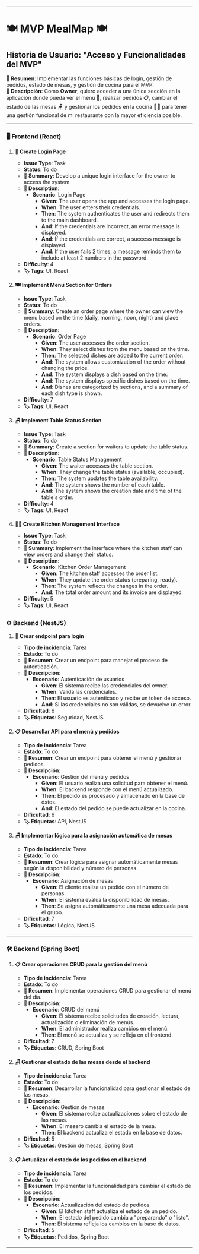 
---

# **🍽️ MVP MealMap 🍽️**

## Historia de Usuario: **"Acceso y Funcionalidades del MVP"**

**📝 Resumen**: Implementar las funciones básicas de login, gestión de pedidos, estado de mesas, y gestión de cocina para el MVP.  
**📖 Descripción**: Como **Owner**, quiero acceder a una única sección en la aplicación donde pueda ver el menú 🍲, realizar pedidos 📋, cambiar el estado de las mesas 🪑 y gestionar los pedidos en la cocina 👨‍🍳 para tener una gestión funcional de mi restaurante con la mayor eficiencia posible.

---

### **🖥️ Frontend (React)**

1. **🔑 Create Login Page**
   - **Issue Type**: Task
   - **Status**: To do
   - **📝 Summary**: Develop a unique login interface for the owner to access the system.
   - **📖 Description**:
     - **Scenario**: Login Page
       - **Given**: The user opens the app and accesses the login page.
       - **When**: The user enters their credentials.
       - **Then**: The system authenticates the user and redirects them to the main dashboard.
       - **And**: If the credentials are incorrect, an error message is displayed.
       - **And**: If the credentials are correct, a success message is displayed.
       - **And**: If the user fails 2 times, a message reminds them to include at least 2 numbers in the password.
   - **Difficulty**: 4
   - **🏷️ Tags**: UI, React

2. **🍽️ Implement Menu Section for Orders**
   - **Issue Type**: Task
   - **Status**: To do
   - **📝 Summary**: Create an order page where the owner can view the menu based on the time (daily, morning, noon, night) and place orders.
   - **📖 Description**:
     - **Scenario**: Order Page
       - **Given**: The user accesses the order section.
       - **When**: They select dishes from the menu based on the time.
       - **Then**: The selected dishes are added to the current order.
       - **And**: The system allows customization of the order without changing the price.
       - **And**: The system displays a dish based on the time.
       - **And**: The system displays specific dishes based on the time.
       - **And**: Dishes are categorized by sections, and a summary of each dish type is shown.
   - **Difficulty**: 7
   - **🏷️ Tags**: UI, React

3. **🪑 Implement Table Status Section**
   - **Issue Type**: Task
   - **Status**: To do
   - **📝 Summary**: Create a section for waiters to update the table status.
   - **📖 Description**:
     - **Scenario**: Table Status Management
       - **Given**: The waiter accesses the table section.
       - **When**: They change the table status (available, occupied).
       - **Then**: The system updates the table availability.
       - **And**: The system shows the number of each table.
       - **And**: The system shows the creation date and time of the table's order.
   - **Difficulty**: 4
   - **🏷️ Tags**: UI, React

4. **👨‍🍳 Create Kitchen Management Interface**

   - **Issue Type**: Task
   - **Status**: To do
   - **📝 Summary**: Implement the interface where the kitchen staff can view orders and change their status.
   - **📖 Description**:
     - **Scenario**: Kitchen Order Management
       - **Given**: The kitchen staff accesses the order list.
       - **When**: They update the order status (preparing, ready).
       - **Then**: The system reflects the changes in the order.
       - **And**: The total order amount and its invoice are displayed.
   - **Difficulty**: 5
   - **🏷️ Tags**: UI, React

### **⚙️ Backend (NestJS)**

1. **🔐 Crear endpoint para login**
   - **Tipo de incidencia**: Tarea
   - **Estado**: To do
   - **📝 Resumen**: Crear un endpoint para manejar el proceso de autenticación.
   - **📖 Descripción**:
     - **Escenario**: Autenticación de usuarios
       - **Given**: El sistema recibe las credenciales del owner.
       - **When**: Valida las credenciales.
       - **Then**: El usuario es autenticado y recibe un token de acceso.
       - **And**: Si las credenciales no son válidas, se devuelve un error.
   - **Dificultad**: 6
   - **🏷️ Etiquetas**: Seguridad, NestJS

2. **📋 Desarrollar API para el menú y pedidos**
   - **Tipo de incidencia**: Tarea
   - **Estado**: To do
   - **📝 Resumen**: Crear un endpoint para obtener el menú y gestionar pedidos.
   - **📖 Descripción**:
     - **Escenario**: Gestión del menú y pedidos
       - **Given**: El usuario realiza una solicitud para obtener el menú.
       - **When**: El backend responde con el menú actualizado.
       - **Then**: El pedido es procesado y almacenado en la base de datos.
       - **And**: El estado del pedido se puede actualizar en la cocina.
   - **Dificultad**: 6
   - **🏷️ Etiquetas**: API, NestJS

3. **🪑 Implementar lógica para la asignación automática de mesas**
   - **Tipo de incidencia**: Tarea
   - **Estado**: To do
   - **📝 Resumen**: Crear lógica para asignar automáticamente mesas según la disponibilidad y número de personas.
   - **📖 Descripción**:
     - **Escenario**: Asignación de mesas
       - **Given**: El cliente realiza un pedido con el número de personas.
       - **When**: El sistema evalúa la disponibilidad de mesas.
       - **Then**: Se asigna automáticamente una mesa adecuada para el grupo.
   - **Dificultad**: 7
   - **🏷️ Etiquetas**: Lógica, NestJS

---

### **🛠️ Backend (Spring Boot)**

1. **📋 Crear operaciones CRUD para la gestión del menú**
   - **Tipo de incidencia**: Tarea
   - **Estado**: To do
   - **📝 Resumen**: Implementar operaciones CRUD para gestionar el menú del día.
   - **📖 Descripción**:
     - **Escenario**: CRUD del menú
       - **Given**: El sistema recibe solicitudes de creación, lectura, actualización o eliminación de menús.
       - **When**: El administrador realiza cambios en el menú.
       - **Then**: El menú se actualiza y se refleja en el frontend.
   - **Dificultad**: 7
   - **🏷️ Etiquetas**: CRUD, Spring Boot

2. **🪑 Gestionar el estado de las mesas desde el backend**
   - **Tipo de incidencia**: Tarea
   - **Estado**: To do
   - **📝 Resumen**: Desarrollar la funcionalidad para gestionar el estado de las mesas.
   - **📖 Descripción**:
     - **Escenario**: Gestión de mesas
       - **Given**: El sistema recibe actualizaciones sobre el estado de las mesas.
       - **When**: El mesero cambia el estado de la mesa.
       - **Then**: El backend actualiza el estado en la base de datos.
   - **Dificultad**: 5
   - **🏷️ Etiquetas**: Gestión de mesas, Spring Boot

3. **📋 Actualizar el estado de los pedidos en el backend**
   - **Tipo de incidencia**: Tarea
   - **Estado**: To do
   - **📝 Resumen**: Implementar la funcionalidad para cambiar el estado de los pedidos.
   - **📖 Descripción**:
     - **Escenario**: Actualización del estado de pedidos
       - **Given**: El kitchen staff actualiza el estado de un pedido.
       - **When**: El estado del pedido cambia a "preparando" o "listo".
       - **Then**: El sistema refleja los cambios en la base de datos.
   - **Dificultad**: 5
   - **🏷️ Etiquetas**: Pedidos, Spring Boot

---
